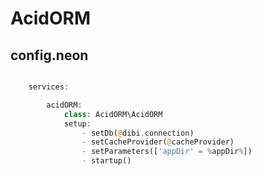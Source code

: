 # AcidORM

## config.neon
```php

	services:		

		acidORM:
			class: AcidORM\AcidORM
			setup:
				- setDb(@dibi.connection)
				- setCacheProvider(@cacheProvider)
				- setParameters(['appDir' = %appDir%])
				- startup()	
```
